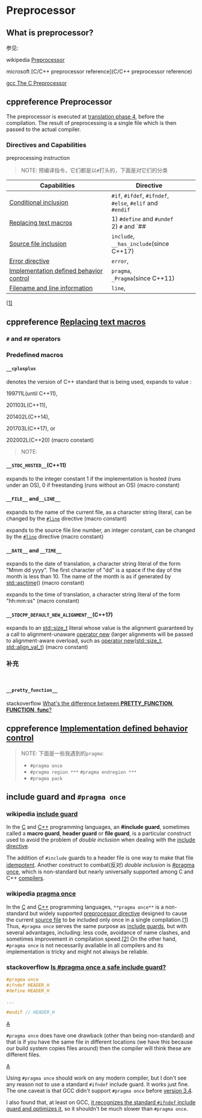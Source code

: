 # Preprocessor 

## What is preprocessor?

参见: 

wikipedia [Preprocessor](https://en.wikipedia.org/wiki/Preprocessor)



microsoft [C/C++ preprocessor reference](C/C++ preprocessor reference)



[gcc The C Preprocessor](https://gcc.gnu.org/onlinedocs/cpp/)





## cppreference Preprocessor

The preprocessor is executed at [translation phase 4](https://en.cppreference.com/w/cpp/language/translation_phases), before the compilation. The result of preprocessing is a single file which is then passed to the actual compiler.

### Directives and Capabilities

preprocessing instruction

> NOTE: 预编译指令，它们都是以`#`打头的，下面是对它们的分类

| Capabilities                                                 | Directive                                                    |      |
| ------------------------------------------------------------ | ------------------------------------------------------------ | ---- |
| [Conditional inclusion](https://en.cppreference.com/w/cpp/preprocessor/conditional) | `#if`, `#ifdef`, `#ifndef`, <br/>`#else`, `#elif` and <br/>`#endif` |      |
| [Replacing text macros](https://en.cppreference.com/w/cpp/preprocessor/replace) | 1) `#define` and `#undef` <br/>2) `#` and `##                |      |
| [Source file inclusion](https://en.cppreference.com/w/cpp/preprocessor/include) | `include`, <br/>`__has_include`(since C++17)                 |      |
| [Error directive](https://en.cppreference.com/w/cpp/preprocessor/error) | `error`,                                                     |      |
| [Implementation defined behavior control](https://en.cppreference.com/w/cpp/preprocessor/impl) | `pragma`, <br/>`_Pragma`(since C++11)                        |      |
| [Filename and line information](https://en.cppreference.com/w/cpp/preprocessor/line) | `line`,                                                      |      |

[[1\]](https://en.cppreference.com/w/cpp/preprocessor#cite_note-1)



## cppreference [Replacing text macros](https://en.cppreference.com/w/cpp/preprocessor/replace)

### `#` and `##` operators



### Predefined macros

#### `__cplusplus`

denotes the version of C++ standard that is being used, expands to value :

199711L(until C++11), 

201103L(C++11), 

201402L(C++14), 

201703L(C++17), or 

202002L(C++20) (macro constant)

> NOTE: 

#### `__STDC_HOSTED__`(C++11)

expands to the integer constant 1 if the implementation is hosted (runs under an OS), 0 if freestanding (runs without an OS) (macro constant)

#### `__FILE__`  and`__LINE__`

expands to the name of the current file, as a character string literal, can be changed by the [`#line`](https://en.cppreference.com/w/cpp/preprocessor/line) directive (macro constant)

expands to the source file line number, an integer constant, can be changed by the [`#line`](https://en.cppreference.com/w/cpp/preprocessor/line) directive (macro constant)

#### `__DATE__` and `__TIME__`

expands to the date of translation, a character string literal of the form "Mmm dd yyyy". The first character of "dd" is a space if the day of the month is less than 10. The name of the month is as if generated by [std::asctime](http://en.cppreference.com/w/cpp/chrono/c/asctime)() (macro constant)

expands to the time of translation, a character string literal of the form "hh:mm:ss" (macro constant)



#### `__STDCPP_DEFAULT_NEW_ALIGNMENT__`(C++17)

expands to an [std::size_t](https://en.cppreference.com/w/cpp/types/size_t) literal whose value is the alignment guaranteed by a call to alignment-unaware [operator new](https://en.cppreference.com/w/cpp/memory/new/operator_new) (larger alignments will be passed to alignment-aware overload, such as [operator new](http://en.cppreference.com/w/cpp/memory/new/operator_new)([std::size_t](http://en.cppreference.com/w/cpp/types/size_t), [std::align_val_t](http://en.cppreference.com/w/cpp/memory/new/align_val_t)) (macro constant)



### 补充

​	

#### `__pretty_function__`

stackoverflow [What's the difference between __PRETTY_FUNCTION__, __FUNCTION__, __func__?](https://stackoverflow.com/questions/4384765/whats-the-difference-between-pretty-function-function-func)



## cppreference [Implementation defined behavior control](https://en.cppreference.com/w/cpp/preprocessor/impl)

> NOTE: 下面是一些我遇到的`pragma`:
>
> - `#pragma once`
> - `#pragma region ***`  `#pragma endregion ***`
> - `#pragma pack`



## include guard and `#pragma once`



### wikipedia [include guard](https://en.wikipedia.org/wiki/Include_guard)

In the [C](https://en.wikipedia.org/wiki/C_(programming_language)) and [C++](https://en.wikipedia.org/wiki/C%2B%2B) programming languages, an **#include guard**, sometimes called a **macro guard**, **header guard** or **file guard**, is a particular construct used to avoid the problem of *double inclusion* when dealing with the [include directive](https://en.wikipedia.org/wiki/Include_directive).

The addition of `#include` guards to a header file is one way to make that file [idempotent](https://en.wikipedia.org/wiki/Idempotent). Another construct to combat(反对) *double inclusion* is [#pragma once](https://en.wikipedia.org/wiki/Pragma_once), which is non-standard but nearly universally supported among C and C++ [compilers](https://en.wikipedia.org/wiki/List_of_compilers).



### wikipedia [pragma once](https://en.wikipedia.org/wiki/Pragma_once)

In the [C](https://en.wikipedia.org/wiki/C_(programming_language)) and [C++](https://en.wikipedia.org/wiki/C%2B%2B) programming languages, `**pragma once**` is a non-standard but widely supported [preprocessor directive](https://en.wikipedia.org/wiki/C_preprocessor) designed to cause the current [source file](https://en.wikipedia.org/wiki/Source_file) to be included only once in a single compilation.[[1\]](https://en.wikipedia.org/wiki/Pragma_once#cite_note-1) Thus, `#pragma once` serves the same purpose as [include guards](https://en.wikipedia.org/wiki/Include_guard), but with several advantages, including: less code, avoidance of name clashes, and sometimes improvement in compilation speed.[[2\]](https://en.wikipedia.org/wiki/Pragma_once#cite_note-2) On the other hand, `#pragma once` is not necessarily available in all compilers and its implementation is tricky and might not always be reliable.

### stackoverflow [Is #pragma once a safe include guard?](https://stackoverflow.com/questions/787533/is-pragma-once-a-safe-include-guard)

```C++
#pragma once
#ifndef HEADER_H
#define HEADER_H

...

#endif // HEADER_H
```

[A](https://stackoverflow.com/a/1946730)

`#pragma once` does have one drawback (other than being non-standard) and that is if you have the same file in different locations (we have this because our build system copies files around) then the compiler will think these are different files.

[A](https://stackoverflow.com/a/787539)

Using `#pragma once` should work on any modern compiler, but I don't see any reason not to use a standard `#ifndef` include guard. It works just fine. The one caveat is that GCC didn't support `#pragma once` before [version 3.4](http://gcc.gnu.org/bugzilla/show_bug.cgi?id=11569).

I also found that, at least on GCC, [it recognizes the standard `#ifndef` include guard and optimizes it](http://gcc.gnu.org/onlinedocs/gcc-2.95.3/cpp_1.html#SEC8), so it shouldn't be much slower than `#pragma once`.